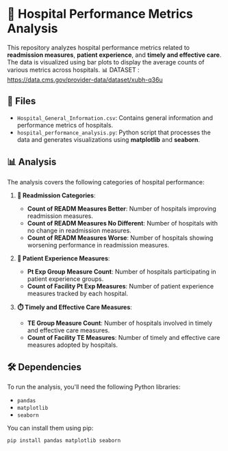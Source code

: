 # 🏥 Hospital Performance Metrics Analysis

This repository analyzes hospital performance metrics related to **readmission measures**, **patient experience**, and **timely and effective care**. The data is visualized using bar plots to display the average counts of various metrics across hospitals. 📊
DATASET : https://data.cms.gov/provider-data/dataset/xubh-q36u

## 📁 Files

- `Hospital_General_Information.csv`: Contains general information and performance metrics of hospitals.
- `hospital_performance_analysis.py`: Python script that processes the data and generates visualizations using **matplotlib** and **seaborn**.

## 📊 Analysis

The analysis covers the following categories of hospital performance:

1. **🔄 Readmission Categories**:
   - **Count of READM Measures Better**: Number of hospitals improving readmission measures.
   - **Count of READM Measures No Different**: Number of hospitals with no change in readmission measures.
   - **Count of READM Measures Worse**: Number of hospitals showing worsening performance in readmission measures.

2. **💬 Patient Experience Measures**:
   - **Pt Exp Group Measure Count**: Number of hospitals participating in patient experience groups.
   - **Count of Facility Pt Exp Measures**: Number of patient experience measures tracked by each hospital.

3. **⏱️ Timely and Effective Care Measures**:
   - **TE Group Measure Count**: Number of hospitals involved in timely and effective care measures.
   - **Count of Facility TE Measures**: Number of timely and effective care measures adopted by hospitals.

## 🛠️ Dependencies

To run the analysis, you'll need the following Python libraries:
- `pandas`
- `matplotlib`
- `seaborn`

You can install them using pip:

```bash
pip install pandas matplotlib seaborn
